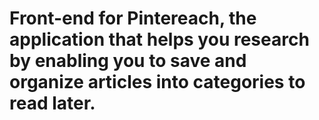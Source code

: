 # Front-end for Pintereach, the application that helps you research by enabling you to save and organize articles into categories to read later.
